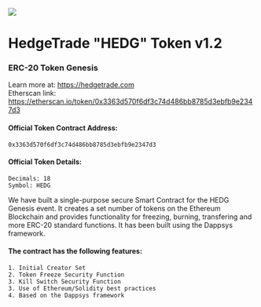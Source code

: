 <p>
<img src="https://hedgetrade.com/pages/images/logo-bull.png">
</p>

# HedgeTrade "HEDG" Token v1.2
### ERC-20 Token Genesis
Learn more at: https://hedgetrade.com
<br>Etherscan link: https://etherscan.io/token/0x3363d570f6df3c74d486bb8785d3ebfb9e2347d3

#### Official Token Contract Address:
````
0x3363d570f6df3c74d486bb8785d3ebfb9e2347d3
````
#### Official Token Details:
````
Decimals: 18
Symbol: HEDG
````

We have built a single-purpose secure Smart Contract for the HEDG Genesis event. It creates a set number of tokens on the Ethereum Blockchain and provides functionality for freezing, burning, transfering and more ERC-20 standard functions. It has been built using the Dappsys framework.

#### The contract has the following features:
````
1. Initial Creator Set
2. Token Freeze Security Function
3. Kill Switch Security Function
3. Use of Ethereum/Solidity best practices
4. Based on the Dappsys framework 
````
